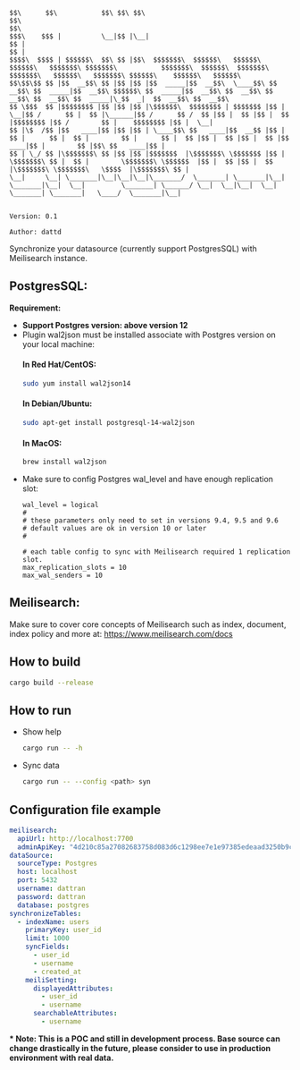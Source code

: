 ```
$$\      $$\           $$\ $$\ $$\                                                   $$\                                                                             $$\
$$$\    $$$ |          \__|$$ |\__|                                                  $$ |                                                                            $$ |
$$$$\  $$$$ | $$$$$$\  $$\ $$ |$$\  $$$$$$$\  $$$$$$\   $$$$$$\   $$$$$$\   $$$$$$$\ $$$$$$$\           $$$$$$$\  $$$$$$\  $$$$$$$\  $$$$$$$\   $$$$$$\   $$$$$$$\ $$$$$$\    $$$$$$\   $$$$$$\
$$\$$\$$ $$ |$$  __$$\ $$ |$$ |$$ |$$  _____|$$  __$$\  \____$$\ $$  __$$\ $$  _____|$$  __$$\ $$$$$$\ $$  _____|$$  __$$\ $$  __$$\ $$  __$$\ $$  __$$\ $$  _____|\_$$  _|  $$  __$$\ $$  __$$\
$$ \$$$  $$ |$$$$$$$$ |$$ |$$ |$$ |\$$$$$$\  $$$$$$$$ | $$$$$$$ |$$ |  \__|$$ /      $$ |  $$ |\______|$$ /      $$ /  $$ |$$ |  $$ |$$ |  $$ |$$$$$$$$ |$$ /        $$ |    $$$$$$$$ |$$ |  \__|
$$ |\$  /$$ |$$   ____|$$ |$$ |$$ | \____$$\ $$   ____|$$  __$$ |$$ |      $$ |      $$ |  $$ |        $$ |      $$ |  $$ |$$ |  $$ |$$ |  $$ |$$   ____|$$ |        $$ |$$\ $$   ____|$$ |
$$ | \_/ $$ |\$$$$$$$\ $$ |$$ |$$ |$$$$$$$  |\$$$$$$$\ \$$$$$$$ |$$ |      \$$$$$$$\ $$ |  $$ |        \$$$$$$$\ \$$$$$$  |$$ |  $$ |$$ |  $$ |\$$$$$$$\ \$$$$$$$\   \$$$$  |\$$$$$$$\ $$ |
\__|     \__| \_______|\__|\__|\__|\_______/  \_______| \_______|\__|       \_______|\__|  \__|         \_______| \______/ \__|  \__|\__|  \__| \_______| \_______|   \____/  \_______|\__|

                                                                                        Version: 0.1
                                                                                        Author: dattd
```

Synchronize your datasource (currently support PostgresSQL) with Meilisearch instance.

## PostgresSQL:
**Requirement:**
<ul>
    <li><strong>Support Postgres version: above version 12</strong></li>
    <li>
    Plugin wal2json must be installed associate with Postgres version on your local machine:

#### In Red Hat/CentOS:

```bash
sudo yum install wal2json14
```

#### In Debian/Ubuntu:

```bash
sudo apt-get install postgresql-14-wal2json
```

#### In MacOS:

```bash
brew install wal2json
```
</li>
    <li> Make sure to config Postgres wal_level and have enough replication slot: </li>

```
wal_level = logical
#
# these parameters only need to set in versions 9.4, 9.5 and 9.6
# default values are ok in version 10 or later
#

# each table config to sync with Meilisearch required 1 replication slot.
max_replication_slots = 10
max_wal_senders = 10
```

</ul>

## Meilisearch:
Make sure to cover core concepts of Meilisearch such as index, document, index policy and more at: https://www.meilisearch.com/docs

## How to build

```bash
cargo build --release
```

## How to run
<ul>
<li> Show help

</li>

```bash
cargo run -- -h
```

<li> Sync data

```bash
cargo run -- --config <path> syn
```

</li>

</ul>

## Configuration file example

```yaml
meilisearch:
  apiUrl: http://localhost:7700
  adminApiKey: "4d210c85a27082683758d083d6c1298ee7e1e97385edeaad3250b9cd8aebd276"
dataSource:
  sourceType: Postgres
  host: localhost
  port: 5432
  username: dattran
  password: dattran
  database: postgres
synchronizeTables:
  - indexName: users
    primaryKey: user_id
    limit: 1000
    syncFields:
      - user_id
      - username
      - created_at
    meiliSetting:
      displayedAttributes:
        - user_id
        - username
      searchableAttributes:
        - username
```
<strong>* Note: This is a POC and still in development process. Base source can change drastically in the future, please consider to use in production environment with real data.</strong>



